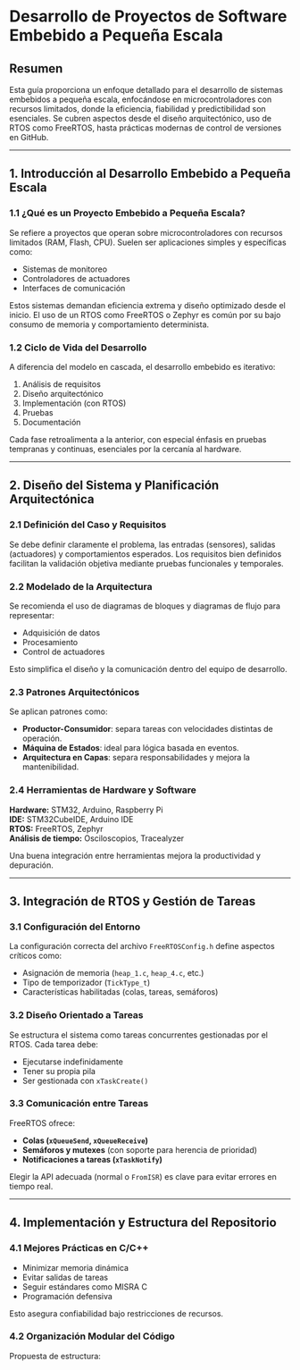 # Desarrollo de Proyectos de Software Embebido a Pequeña Escala

## Resumen

Esta guía proporciona un enfoque detallado para el desarrollo de sistemas embebidos a pequeña escala, enfocándose en microcontroladores con recursos limitados, donde la eficiencia, fiabilidad y predictibilidad son esenciales. Se cubren aspectos desde el diseño arquitectónico, uso de RTOS como FreeRTOS, hasta prácticas modernas de control de versiones en GitHub.

---

## 1. Introducción al Desarrollo Embebido a Pequeña Escala

### 1.1 ¿Qué es un Proyecto Embebido a Pequeña Escala?

Se refiere a proyectos que operan sobre microcontroladores con recursos limitados (RAM, Flash, CPU). Suelen ser aplicaciones simples y específicas como:

- Sistemas de monitoreo
- Controladores de actuadores
- Interfaces de comunicación

Estos sistemas demandan eficiencia extrema y diseño optimizado desde el inicio. El uso de un RTOS como FreeRTOS o Zephyr es común por su bajo consumo de memoria y comportamiento determinista.

### 1.2 Ciclo de Vida del Desarrollo

A diferencia del modelo en cascada, el desarrollo embebido es iterativo:

1. Análisis de requisitos
2. Diseño arquitectónico
3. Implementación (con RTOS)
4. Pruebas
5. Documentación

Cada fase retroalimenta a la anterior, con especial énfasis en pruebas tempranas y continuas, esenciales por la cercanía al hardware.

---

## 2. Diseño del Sistema y Planificación Arquitectónica

### 2.1 Definición del Caso y Requisitos

Se debe definir claramente el problema, las entradas (sensores), salidas (actuadores) y comportamientos esperados. Los requisitos bien definidos facilitan la validación objetiva mediante pruebas funcionales y temporales.

### 2.2 Modelado de la Arquitectura

Se recomienda el uso de diagramas de bloques y diagramas de flujo para representar:

- Adquisición de datos
- Procesamiento
- Control de actuadores

Esto simplifica el diseño y la comunicación dentro del equipo de desarrollo.

### 2.3 Patrones Arquitectónicos

Se aplican patrones como:

- **Productor-Consumidor**: separa tareas con velocidades distintas de operación.
- **Máquina de Estados**: ideal para lógica basada en eventos.
- **Arquitectura en Capas**: separa responsabilidades y mejora la mantenibilidad.

### 2.4 Herramientas de Hardware y Software

**Hardware:** STM32, Arduino, Raspberry Pi  
**IDE:** STM32CubeIDE, Arduino IDE  
**RTOS:** FreeRTOS, Zephyr  
**Análisis de tiempo:** Osciloscopios, Tracealyzer

Una buena integración entre herramientas mejora la productividad y depuración.

---

## 3. Integración de RTOS y Gestión de Tareas

### 3.1 Configuración del Entorno

La configuración correcta del archivo `FreeRTOSConfig.h` define aspectos críticos como:

- Asignación de memoria (`heap_1.c`, `heap_4.c`, etc.)
- Tipo de temporizador (`TickType_t`)
- Características habilitadas (colas, tareas, semáforos)

### 3.2 Diseño Orientado a Tareas

Se estructura el sistema como tareas concurrentes gestionadas por el RTOS. Cada tarea debe:

- Ejecutarse indefinidamente
- Tener su propia pila
- Ser gestionada con `xTaskCreate()`

### 3.3 Comunicación entre Tareas

FreeRTOS ofrece:

- **Colas (`xQueueSend`, `xQueueReceive`)**
- **Semáforos y mutexes** (con soporte para herencia de prioridad)
- **Notificaciones a tareas (`xTaskNotify`)**

Elegir la API adecuada (normal o `FromISR`) es clave para evitar errores en tiempo real.

---

## 4. Implementación y Estructura del Repositorio

### 4.1 Mejores Prácticas en C/C++

- Minimizar memoria dinámica
- Evitar salidas de tareas
- Seguir estándares como MISRA C
- Programación defensiva

Esto asegura confiabilidad bajo restricciones de recursos.

### 4.2 Organización Modular del Código

Propuesta de estructura:

